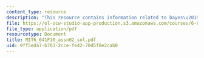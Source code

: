 ```yaml
---
content_type: resource
description: "This resource contains information related to bayes\u2019 rule."
file: https://ol-ocw-studio-app-production.s3.amazonaws.com/courses/6-041-probabilistic-systems-analysis-and-applied-probability-fall-2010/9ff5eda7b7032ccefe4270d5f8e2cab0_MIT6_041F10_assn02_sol.pdf
file_type: application/pdf
resourcetype: Document
title: MIT6_041F10_assn02_sol.pdf
uid: 9ff5eda7-b703-2cce-fe42-70d5f8e2cab0
---
```


